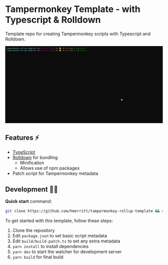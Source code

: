 # Tampermonkey Template - with Typescript & Rolldown

Template repo for creating Tampermonkey scripts with Typescript and Rolldown.

![](./example.gif)

## Features ⚡

- [TypeScript](https://www.typescriptlang.org)
- [Rolldown](https://rolldown.rs) for bundling
    - Minification
    - Allows use of npm packages
- Patch script for Tampermonkey metadata

## Development 👨‍💻

**Quick start** command:

```bash
git clone https://github.com/hmerritt/tampermonkey-rollup-template && cd tampermonkey-rollup-template && yarn && yarn dev
```

To get started with this template, follow these steps:

1. Clone the repository
2. Edit `package.json` to set basic script metadata
3. Edit `build/build-patch.ts` to set any extra metadata
4. `yarn install` to install dependencies
5. `yarn dev` to start the watcher for development server
6. `yarn build` for final build
